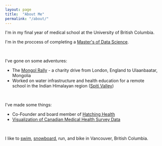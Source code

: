 ```yaml
---
layout: page
title:  "About Me"
permalink: "/about/"
---
```


I'm in my final year of medical school at the University of British Columbia.  

I'm in the proccess of completing a [Master's of Data Science](https://masterdatascience.science.ubc.ca/).  

<br>


I've gone on some adventures:

* The [Mongol Rally](http://www.theadventurists.com/mongol-rally-where-and-when/) - a charity drive from London, England to Ulaanbaatar, Mongolia  
* Worked on water infrastructure and health education for a remote school in the Indian Himalayan region ([Spiti Valley](https://en.wikipedia.org/wiki/Spiti_Valley))  

<br>

I've made some things:

* Co-Founder and board member of [Hatching Health](http://www.hatchinghealth.com/)
* [Visualization of Canadian Medical Health Survey Data](https://raffrica.shinyapps.io/cad_mental_health_viz/)

<br>

I like to [swim](http://vancouver.ca/parks-recreation-culture/kitsilano-pool.aspx), [snowboard](https://www.whistlerblackcomb.com/), run, and bike in Vancouver, British Columbia.  
